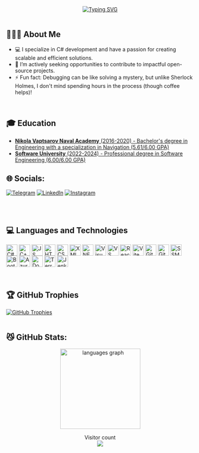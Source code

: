 <div align="center">

<a href="https://mdimidov.github.io/MyResume/">
<img src="https://readme-typing-svg.demolab.com?font=&weight=800&size=44&duration=4000&pause=500&color=029E2F&center=true&vCenter=true&width=600&height=58&lines=Hi+there!+%F0%9F%91%8B;I'm+Mariyan+Dimidov+%F0%9F%91%A8%E2%80%8D%F0%9F%92%BB;Welcome+to+my+profile+%F0%9F%9A%80;Click+me+to+see+my+CV+%F0%9F%93%9D" 
  alt="Typing SVG" />
</a>
</div>
<br>

## 🤸🏻‍♂️ About Me
- 💻 I specialize in C# development and have a passion for creating scalable and efficient solutions.
- 🤝 I’m actively seeking opportunities to contribute to impactful open-source projects.
- ⚡ Fun fact: Debugging can be like solving a mystery, but unlike Sherlock Holmes, I don't mind spending hours in the process (though coffee helps)!
<br>

## 🎓 Education
- [**Nikola Vaptsarov Naval Academy** (2016-2020) - Bachelor's degree in Engineering with a specialization in Navigation (5.61/6.00 GPA)](https://mdimidov.github.io/MyResume/img/certificates/naval/naval-diploma.jpg)
- [**Software University** (2022-2024) - Professional degree in Software Engineering (6.00/6.00 GPA)](https://softuni.bg/certificates/details/234872/33620e90)
  
## 🌐 Socials:
<!-- [![Facebook](https://img.shields.io/badge/Facebook-%231877F2.svg?logo=Facebook&logoColor=white)](https://www.facebook.com/M.Dimidov) -->
[![Telegram](https://img.shields.io/badge/Telegram-%231877F2.svg?logo=Telegram&logoColor=white)](https://t.me/MDimidov) [![LinkedIn](https://img.shields.io/badge/LinkedIn-%230077B5.svg?logo=linkedin&logoColor=white)](https://www.linkedin.com/in/dimidov) [![Instagram](https://img.shields.io/badge/Instagram-%23E4405F.svg?logo=Instagram&logoColor=white)](https://www.instagram.com/m_dimidov) 

<br>
<br>

## 💻 Languages and Technologies

<p align="left">
 <a href="https://learn.microsoft.com/en-us/dotnet/csharp/" target="_blank"><img align="center" src="https://upload.wikimedia.org/wikipedia/commons/b/bd/Logo_C_sharp.svg" alt="C#" height="30" /></a>
 <a href="https://cplusplus.com/" target="_blank"><img align="center" src="https://upload.wikimedia.org/wikipedia/commons/1/18/ISO_C%2B%2B_Logo.svg" alt="C++" height="30" /></a>
 <a href="https://www.javascript.com/" target="_blank"><img align="center" src="https://upload.wikimedia.org/wikipedia/commons/thumb/6/6a/JavaScript-logo.png/800px-JavaScript-logo.png" alt="JS" height="30" /></a>
 <a href="https://html.spec.whatwg.org/multipage/" target="_blank"><img align="center" src="https://upload.wikimedia.org/wikipedia/commons/6/61/HTML5_logo_and_wordmark.svg" alt="HTML 5" height="30" /></a>
 <a href="https://www.geeksforgeeks.org/css-tutorial/" target="_blank"><img align="center" src="https://upload.wikimedia.org/wikipedia/commons/d/d5/CSS3_logo_and_wordmark.svg" alt="CSS 3" height="30" /></a>
 <a href="https://www.w3.org/XML/" target="_blank"><img align="center" src="https://upload.wikimedia.org/wikipedia/commons/2/2d/Extensible_Markup_Language_%28XML%29_logo.svg" alt="XML" height="30" /></a>
 <a href="https://dotnet.microsoft.com/en-us/" target="_blank"><img align="center" src="https://upload.wikimedia.org/wikipedia/commons/thumb/7/7d/Microsoft_.NET_logo.svg/640px-Microsoft_.NET_logo.svg.png" alt=".NET" height="30" /></a>
 <a href="https://visualstudio.microsoft.com/" target="_blank"><img align="center" src="https://visualstudio.microsoft.com/wp-content/uploads/2021/10/Product-Icon.svg" alt="Visual Studio" height="30" /></a>
 <a href="https://code.visualstudio.com/" target="_blank"><img align="center" src="https://visualstudio.microsoft.com/wp-content/uploads/2019/09/vs-code-responsive-01-1.png" alt="VS Code" height="30" /></a>
 <a href="https://react.dev/" target="_blank"><img align="center" src="https://upload.wikimedia.org/wikipedia/commons/3/30/React_Logo_SVG.svg" alt="React" height="30" /></a>
 <a href="https://vite.dev/" target="_blank"><img align="center" src="https://upload.wikimedia.org/wikipedia/commons/f/f1/Vitejs-logo.svg" alt="Vite" height="30" /></a>
 <a href="https://github.com/MDimidov" target="_blank"><img align="center" src="https://upload.wikimedia.org/wikipedia/commons/a/ae/Github-desktop-logo-symbol.svg" alt="GitHub" height="30" /></a>
 <a href="https://git-scm.com/" target="_blank"><img align="center" src="https://upload.wikimedia.org/wikipedia/commons/e/e0/Git-logo.svg" alt="Git" height="30" /></a>
 <a href="https://www.microsoft.com/en-us/sql-server/sql-server-downloads" target="_blank"><img align="center" src="https://www.pngkey.com/png/detail/254-2549864_sql-server-logo-microsoft-sql-server.png" alt="SSMS" height="30" /></a>
 <a href="https://getbootstrap.com/" target="_blank"><img align="center" src="https://cdn.freebiesupply.com/logos/large/2x/bootstrap-4-logo-png-transparent.png" alt="Bootstrap" height="30" /></a>
 <a href="https://portal.azure.com/" target="_blank"><img align="center" src="https://upload.wikimedia.org/wikipedia/commons/f/fa/Microsoft_Azure.svg" alt="Azure" height="30" /></a>
 <a href="https://www.docker.com/" target="_blank"><img align="center" src="https://upload.wikimedia.org/wikipedia/commons/a/a7/Docker-svgrepo-com.svg" alt="Docker" height="30" /></a>
 <a href="https://www.terraform.io/" target="_blank"><img align="center" src="https://clipground.com/images/terraform-logo.png" alt="Terraform" height="30" /></a>
 <a href="https://www.jenkins.io/" target="_blank"><img align="center" src="https://upload.wikimedia.org/wikipedia/commons/e/e9/Jenkins_logo.svg" alt="Jenkins" height="30" /></a>
</p>
<br>
<!--
```javascript
const Mariyan = {
    pronouns: "He" | "Him",
    code: [ "C#", "Javascript"],
    askMeAbout: ["web dev", "tech", "app dev", "music", "eddie vedder", "chris cornell"],
    technologies: {
       mobileApp: ["Android App"],
       backEnd: {
            js: ["node", "express", "hapi"],
        },
        databases: ["MS SQL"],
        misc: ["Firebase", "Socket.IO"]
    },
    architecture: ["microservices", "event-driven"],
    funFact: "There are two ways to write error-free programs; only the third one works"
};
```
-->


## 🏆 GitHub Trophies

<a href="#"><img align="center" src="https://github-profile-trophy.vercel.app/?username=MDimidov&theme=matrix" alt="GitHub Trophies" /></a>
<br>
<br>

## 😼 GitHub Stats:

<div align="center">
  
  <img src="https://github-readme-stats.vercel.app/api?username=MDimidov&show_icons=true&theme=transparent&hide_border=true&text_color=595959&title_color=2b8405&icon_color=38761d&show=reviews,prs_merged_percentage" height="215"          alt="languages graph"  />
  <!--
  <img src="https://github-readme-stats.vercel.app/api/top-langs/?username=anuraghazra&layout=donut&&MDimidov&show_icons=true&theme=transparent&hide_border=true&text_color=595959&title_color=2b8405&icon_color=38761d" height="215"        alt="streak graph"  />
 
  <img src="https://streak-stats.demolab.com/?user=MDimidov&locale=en&theme=shadow_green&hide_border=true" height="215" alt="streak graph"  />
   -->
</div>

<p align="center"> 
  Visitor count<br>
  <img src="https://profile-counter.glitch.me/MDimidov/count.svg" />
</p>
<!--
**MDimidov/MDimidov** is a ✨ _special_ ✨ repository because its `README.md` (this file) appears on your GitHub profile.

Here are some ideas to get you started:

- 🔭 I’m currently working on ...
- 🌱 I’m currently learning ...
- 👯 I’m looking to collaborate on ...
- 🤔 I’m looking for help with ...
- 💬 Ask me about ...
- 📫 How to reach me: ...
- 😄 Pronouns: ...
- ⚡ Fun fact: The oldest “your mom” joke was discovered on a 3,500-year-old Babylonian tablet.
-->
